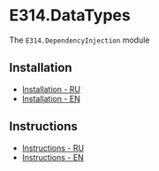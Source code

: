# E314.DataTypes

The `E314.DependencyInjection` module

## Installation

- [Installation - RU](Documentation~/installation-ru.md)
- [Installation - EN](Documentation~/installation-en.md)

## Instructions

- [Instructions - RU](Documentation~/instructions-ru.md)
- [Instructions - EN](Documentation~/instructions-en.md)
